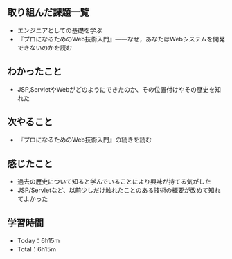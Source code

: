 ## 取り組んだ課題一覧
- エンジニアとしての基礎を学ぶ
- 『プロになるためのWeb技術入門』――なぜ，あなたはWebシステムを開発できないのかを読む

## わかったこと
- JSP,ServletやWebがどのようにできたのか、その位置付けやその歴史を知れた

## 次やること
- 『プロになるためのWeb技術入門』の続きを読む

## 感じたこと
- 過去の歴史について知ると学んでいることにより興味が持てる気がした
- JSP/Servletなど、以前少しだけ触れたことのある技術の概要が改めて知れてよかった

## 学習時間
- Today：6h15m
- Total：6h15m
